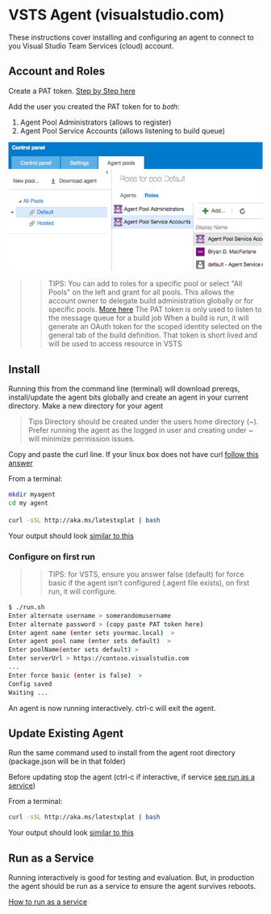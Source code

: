# VSTS Agent (visualstudio.com)

These instructions cover installing and configuring an agent to connect to you Visual Studio Team Services (cloud) account.

## Account and Roles

Create a PAT token.  [Step by Step here](http://roadtoalm.com/2015/07/22/using-personal-access-tokens-to-access-visual-studio-online/)

Add the user you created the PAT token for to *both*:

  1. Agent Pool Administrators (allows to register)
  2. Agent Pool Service Accounts (allows listening to build queue)

![Agent Roles](roles.png "Agent Roles")

>> TIPS:
>> You can add to roles for a specific pool or select "All Pools" on the left and grant for all pools.  This allows the account owner to delegate build administration globally or for specific pools.  [More here](https://msdn.microsoft.com/en-us/Library/vs/alm/Build/agents/admin)
>> The PAT token is only used to listen to the message queue for a build job
>> When a build is run, it will generate an OAuth token for the scoped identity selected on the general tab of the build definition.  That token is short lived and will be used to access resource in VSTS


## Install

Running this from the command line (terminal) will download prereqs, install/update the agent bits globally and create an agent in your current directory.  Make a new directory for your agent

> Tips 
> Directory should be created under the users home directory (~).  
> Prefer running the agent as the logged in user and creating under ~ will minimize permission issues.

Copy and paste the curl line.  If your linux box does not have curl [follow this answer](http://askubuntu.com/questions/259681/the-program-curl-is-currently-not-installed)

From a terminal:
```bash
mkdir myagent
cd my agent

curl -sSL http://aka.ms/latestxplat | bash
```
Your output should look [similar to this](sampleoutput.md)

### Configure on first run

>> TIPS:
>> for VSTS, ensure you answer false (default) for force basic
>> if the agent isn't configured (.agent file exists), on first run, it will configure.

```bash
$ ./run.sh
Enter alternate username > somerandomusername
Enter alternate password > (copy paste PAT token here)
Enter agent name (enter sets yourmac.local)  > 
Enter agent pool name (enter sets default)  > 
Enter poolName(enter sets default) > 
Enter serverUrl > https://contoso.visualstudio.com
...
Enter force basic (enter is false)  > 
Config saved
Waiting ...
```

An agent is now running interactively.  ctrl-c will exit the agent.

## Update Existing Agent

Run the same command used to install from the agent root directory (package.json will be in that folder)

Before updating stop the agent (ctrl-c if interactive, if service [see run as a service](service.md))

From a terminal:
```bash
curl -sSL http://aka.ms/latestxplat | bash
```
Your output should look [similar to this](sampleoutput.md)

## Run as a Service

Running interactively is good for testing and evaluation.  But, in production the agent should be run as a service
to ensure the agent survives reboots.

[How to run as a service](docs/service.md)




